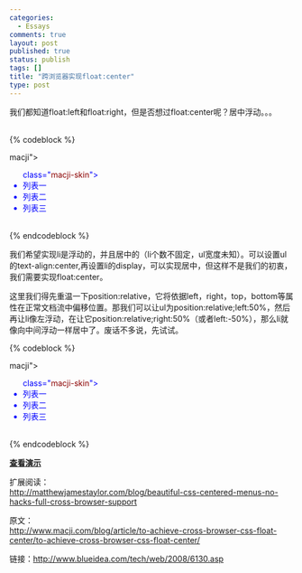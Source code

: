 ```yaml
--- 
categories: 
  - Essays
comments: true
layout: post
published: true
status: publish
tags: []
title: "跨浏览器实现float:center"
type: post
---
```

我们都知道float:left和float:right，但是否想过float:center呢？居中浮动。。。  <div>   
{% codeblock %}
<div id="<span style="color: #8b0000">macji</span>">
    <ul <span style="color: #0000ff">class</span>="<span style="color: #8b0000">macji-skin</span>">
        <li>列表一</li>
        <li>列表二</li>
        <li>列表三</li>
    </ul>
</div><br>
{% endcodeblock %}

</div>

我们希望实现li是浮动的，并且居中的（li个数不固定，ul宽度未知）。可以设置ul的text-align:center,再设置li的display，可以实现居中，但这样不是我们的初衷，我们需要实现float:center。
<!--more-->



这里我们得先重温一下position:relative，它将依据left，right，top，bottom等属性在正常文档流中偏移位置。那我们可以让ul为position:relative;left:50%，然后再让li像左浮动，在让它position:relative;right:50%（或者left:-50%），那么li就像向中间浮动一样居中了。废话不多说，先试试。

<div>
  
{% codeblock %}
<div id="<span style="color: #8b0000">macji</span>">
    <ul <span style="color: #0000ff">class</span>="<span style="color: #8b0000">macji-skin</span>">
        <li>列表一</li>
        <li>列表二</li>
        <li>列表三</li>
    </ul>
</div><br>
{% endcodeblock %}

</div>

<strong><a href="http://www.blueidea.com/articleimg/2008/08/6130/float-center.htm"><strong>查看演示</strong></a></strong>

扩展阅读：
  <br><a href="http://matthewjamestaylor.com/blog/beautiful-css-centered-menus-no-hacks-full-cross-browser-support">http://matthewjamestaylor.com/blog/beautiful-css-centered-menus-no-hacks-full-cross-browser-support</a>

原文：
  <br><a href="http://www.macji.com/blog/article/to-achieve-cross-browser-css-float-center/to-achieve-cross-browser-css-float-center/">http://www.macji.com/blog/article/to-achieve-cross-browser-css-float-center/to-achieve-cross-browser-css-float-center/</a>

链接：<a href="http://www.blueidea.com/tech/web/2008/6130.asp">http://www.blueidea.com/tech/web/2008/6130.asp</a>
